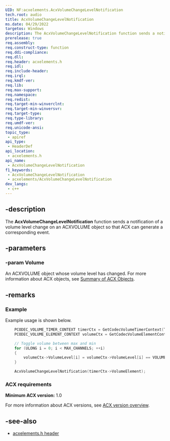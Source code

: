 ```yaml
---
UID: NF:acxelements.AcxVolumeChangeLevelNotification
tech.root: audio 
title: AcxVolumeChangeLevelNotification
ms.date: 04/29/2022
targetos: Windows
description: The AcxVolumeChangeLevelNotification function sends a notification of a volume level change on an ACXVOLUME object so that acx can generate a corresponding event.
prerelease: true
req.assembly: 
req.construct-type: function
req.ddi-compliance: 
req.dll: 
req.header: acxelements.h
req.idl: 
req.include-header: 
req.irql: 
req.kmdf-ver: 
req.lib: 
req.max-support: 
req.namespace: 
req.redist: 
req.target-min-winverclnt: 
req.target-min-winversvr: 
req.target-type: 
req.type-library: 
req.umdf-ver: 
req.unicode-ansi: 
topic_type:
 - apiref
api_type:
 - HeaderDef
api_location:
 - acxelements.h
api_name:
 - AcxVolumeChangeLevelNotification
f1_keywords:
 - AcxVolumeChangeLevelNotification
 - acxelements/AcxVolumeChangeLevelNotification
dev_langs:
 - c++
---
```


## -description

The **AcxVolumeChangeLevelNotification** function sends a notification of a volume level change on an ACXVOLUME object so that ACX can generate a corresponding event.

## -parameters

### -param Volume

An ACXVOLUME object whose volume level has changed. For more information about ACX objects, see [Summary of ACX Objects](/windows-hardware/drivers/audio/acx-summary-of-objects). 

## -remarks

### Example

Example usage is shown below.

```cpp
    PCODEC_VOLUME_TIMER_CONTEXT timerCtx = GetCodecVolumeTimerContext(Timer);
    PCODEC_VOLUME_ELEMENT_CONTEXT volumeCtx = GetCodecVolumeElementContext(timerCtx->VolumeElement);

    // Toggle volume between max and min
    for (ULONG i = 0; i < MAX_CHANNELS; ++i)
    {
        volumeCtx->VolumeLevel[i] = volumeCtx->VolumeLevel[i] == VOLUME_LEVEL_MAXIMUM ? VOLUME_LEVEL_MINIMUM : VOLUME_LEVEL_MAXIMUM;
    }

    AcxVolumeChangeLevelNotification(timerCtx->VolumeElement);
```

### ACX requirements

**Minimum ACX version:** 1.0

For more information about ACX versions, see [ACX version overview](/windows-hardware/drivers/audio/acx-version-overview).

## -see-also

- [acxelements.h header](index.md)


